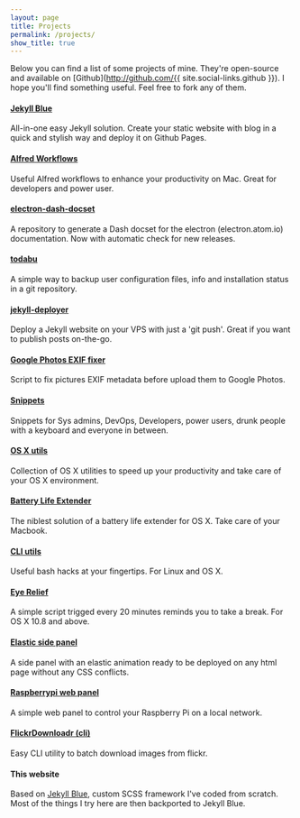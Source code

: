 ```yaml
---
layout: page
title: Projects
permalink: /projects/
show_title: true
---
```


Below you can find a list of some projects of mine. They're open-source and available on [Github](http://github.com/{{ site.social-links.github }}). I hope you'll find something useful. Feel free to fork any of them.

#### [Jekyll Blue](http://github.com/pirafrank/jekyll-blue)
All-in-one easy Jekyll solution. Create your static website with blog in a quick and stylish way and deploy it on Github Pages.

#### [Alfred Workflows](https://github.com/pirafrank/alfred_workflows)
Useful Alfred workflows to enhance your productivity on Mac. Great for developers and power user.

#### [electron-dash-docset](https://github.com/pirafrank/electron-dash-docset)
A repository to generate a Dash docset for the electron (electron.atom.io) documentation. Now with automatic check for new releases.

#### [todabu](http://github.com/pirafrank/todabu)
A simple way to backup user configuration files, info and installation status in a git repository.

#### [jekyll-deployer](http://github.com/pirafrank/jekyll-deployer)
Deploy a Jekyll website on your VPS with just a 'git push'. Great if you want to publish posts on-the-go.

#### [Google Photos EXIF fixer](https://github.com/pirafrank/Google-Photos-EXIF-fixer)
Script to fix pictures EXIF metadata before upload them to Google Photos.

#### [Snippets](https://github.com/pirafrank/snippets)
Snippets for Sys admins, DevOps, Developers, power users, drunk people with a keyboard and everyone in between.

#### [OS X utils](https://github.com/pirafrank/OSX_utils)
Collection of OS X utilities to speed up your productivity and take care of your OS X environment.

#### [Battery Life Extender](https://github.com/pirafrank/battery_life_extender)
The niblest solution of a battery life extender for OS X. Take care of your Macbook.

#### [CLI utils](https://github.com/pirafrank/CLI_utils)
Useful bash hacks at your fingertips. For Linux and OS X.

#### [Eye Relief](https://github.com/pirafrank/Eye_Relief)
A simple script trigged every 20 minutes reminds you to take a break. For OS X 10.8 and above.

#### [Elastic side panel](https://github.com/pirafrank/elastic-side-panel)
A side panel with an elastic animation ready to be deployed on any html page without any CSS conflicts.

#### [Raspberrypi web panel](https://github.com/pirafrank/raspberrypi-web-panel)
A simple web panel to control your Raspberry Pi on a local network.

#### [FlickrDownloadr (cli)](https://github.com/pirafrank/FlickrDownloadr_cli)
Easy CLI utility to batch download images from flickr.

#### This website
Based on [Jekyll Blue](http://github.com/pirafrank/jekyll-blue), custom SCSS framework I've coded from scratch. Most of the things I try here are then backported to Jekyll Blue.
